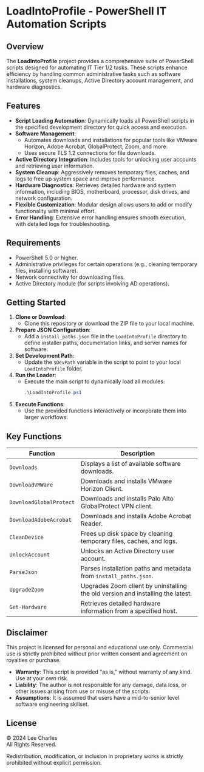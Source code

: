 # LoadIntoProfile - PowerShell IT Automation Scripts

## Overview

The **LoadIntoProfile** project provides a comprehensive suite of PowerShell scripts designed for automating IT Tier 1/2 tasks. These scripts enhance efficiency by handling common administrative tasks such as software installations, system cleanups, Active Directory account management, and hardware diagnostics.

## Features

- **Script Loading Automation**: Dynamically loads all PowerShell scripts in the specified development directory for quick access and execution.
- **Software Management**:
  - Automates downloads and installations for popular tools like VMware Horizon, Adobe Acrobat, GlobalProtect, Zoom, and more.
  - Uses secure TLS 1.2 connections for file downloads.
- **Active Directory Integration**: Includes tools for unlocking user accounts and retrieving user information.
- **System Cleanup**: Aggressively removes temporary files, caches, and logs to free up system space and improve performance.
- **Hardware Diagnostics**: Retrieves detailed hardware and system information, including BIOS, motherboard, processor, disk drives, and network configuration.
- **Flexible Customization**: Modular design allows users to add or modify functionality with minimal effort.
- **Error Handling**: Extensive error handling ensures smooth execution, with detailed logs for troubleshooting.

## Requirements

- PowerShell 5.0 or higher.
- Administrative privileges for certain operations (e.g., cleaning temporary files, installing software).
- Network connectivity for downloading files.
- Active Directory module (for scripts involving AD operations).

## Getting Started

1. **Clone or Download**: 
   - Clone this repository or download the ZIP file to your local machine.
2. **Prepare JSON Configuration**:
   - Add a `install_paths.json` file in the `LoadIntoProfile` directory to define installer paths, documentation links, and server names for software.
3. **Set Development Path**:
   - Update the `$DevPath` variable in the script to point to your local `LoadIntoProfile` folder.
4. **Run the Loader**:
   - Execute the main script to dynamically load all modules:  
     ```powershell
     .\LoadIntoProfile.ps1
     ```
5. **Execute Functions**:
   - Use the provided functions interactively or incorporate them into larger workflows.

## Key Functions

| **Function**          | **Description**                                                                 |
|------------------------|---------------------------------------------------------------------------------|
| `Downloads`           | Displays a list of available software downloads.                                |
| `DownloadVMWare`      | Downloads and installs VMware Horizon Client.                                   |
| `DownloadGlobalProtect` | Downloads and installs Palo Alto GlobalProtect VPN client.                    |
| `DownloadAdobeAcrobat` | Downloads and installs Adobe Acrobat Reader.                                   |
| `CleanDevice`         | Frees up disk space by cleaning temporary files, caches, and logs.             |
| `UnlockAccount`       | Unlocks an Active Directory user account.                                       |
| `ParseJson`           | Parses installation paths and metadata from `install_paths.json`.              |
| `UpgradeZoom`         | Upgrades Zoom client by uninstalling the old version and installing the latest. |
| `Get-Hardware`        | Retrieves detailed hardware information from a specified host.                 |

## Disclaimer

This project is licensed for personal and educational use only. Commercial use is strictly prohibited without prior written consent and agreement on royalties or purchase.

- **Warranty**: This script is provided "as is," without warranty of any kind. Use at your own risk.
- **Liability**: The author is not responsible for any damage, data loss, or other issues arising from use or misuse of the scripts.
- **Assumptions**: It is assumed that users have a mid-to-senior level software engineering skillset.

## License

© 2024 Lee Charles  
All Rights Reserved.  

Redistribution, modification, or inclusion in proprietary works is strictly prohibited without explicit permission.